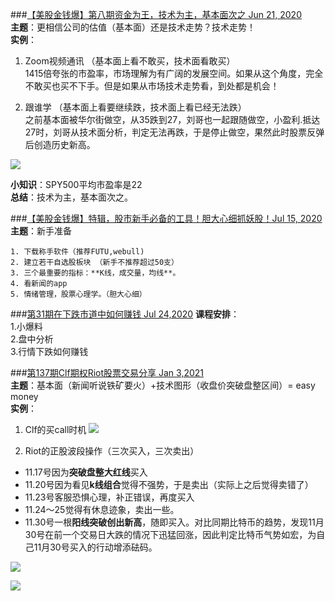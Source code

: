 ###[【美股金钱爆】第八期资金为王，技术为主，基本面次之 Jun 21, 2020](https://www.youtube.com/watch?v=FCnEUk3sDgg)  
**主题**：更相信公司的估值（基本面）还是技术走势？技术走势！  
**实例**：  

1. Zoom视频通讯	（基本面上看不敢买，技术面看敢买）  
	   1415倍夸张的市盈率，市场理解为有广阔的发展空间。如果从这个角度，完全不敢买也买不下手。但是如果从市场技术走势看，到处都是机会！  

2. 跟谁学   （基本面上看要继续跌，技术面上看已经无法跌）  
	   之前基本面被华尔街做空，从35跌到27，刘哥也一起跟随做空，小盈利.抵达27时，刘哥从技术面分析，判定无法再跌，于是停止做空，果然此时股票反弹后创造历史新高。
	
![](https://github.com/zhukuixi/RainyNight/blob/master/Stock_MasterLiu/img/1-1.png) 

**小知识**：SPY500平均市盈率是22  
**总结**：技术为主，基本面次之。

###[【美股金钱爆】特辑，股市新手必备的工具！胆大心细抓妖股！Jul 15, 2020](https://www.youtube.com/watch?v=jwAGW3v4hMQ) 
**主题**：新手准备

	1. 下载称手软件（推荐FUTU,webull)  
	2. 建立若干自选股板块 （新手不推荐超过50支）
	3. 三个最重要的指标：**K线，成交量，均线**。   
	4. 看新闻的app
	5. 情绪管理，股票心理学。（胆大心细）

###[第31期在下跌市道中如何赚钱 Jul 24,2020](https://www.youtube.com/watch?v=-bhj8IeBwTw)
**课程安排**：  
1.小爆料  
2.盘中分析  
3.行情下跌如何赚钱  


###[第137期Clf期权Riot股票交易分享 Jan 3,2021](https://www.youtube.com/watch?v=CjoFABD4STs)  
**主题**：基本面（新闻听说铁矿要火）+技术图形（收盘价突破盘整区间）= easy money  
**实例**：  
1. Clf的买call时机
![](https://github.com/zhukuixi/RainyNight/blob/master/Stock_MasterLiu/img/137-1.png) 

2. Riot的正股波段操作（三次买入，三次卖出）
- 11.17号因为**突破盘整大红线**买入  
- 11.20号因为看见**k线组合**觉得不强势，于是卖出（实际上之后觉得卖错了）  
- 11.23号客服恐惧心理，补正错误，再度买入  
- 11.24～25觉得有休息迹象，卖出一些。
- 11.30号一根**阳线突破创出新高**，随即买入。对比同期比特币的趋势，发现11月30号在前一个交易日大跌的情况下迅猛回涨，因此判定比特币气势如宏，为自己11月30号买入的行动增添砝码。

![](https://github.com/zhukuixi/RainyNight/blob/master/Stock_MasterLiu/img/137-2.png) 

![](https://github.com/zhukuixi/RainyNight/blob/master/Stock_MasterLiu/img/137-3.png) 
